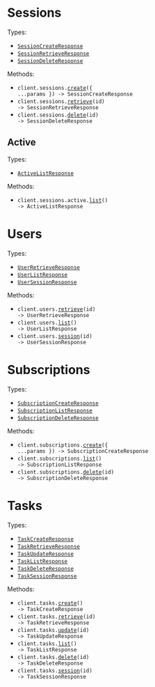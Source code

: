 # Sessions

Types:

- <code><a href="./src/resources/sessions/sessions.ts">SessionCreateResponse</a></code>
- <code><a href="./src/resources/sessions/sessions.ts">SessionRetrieveResponse</a></code>
- <code><a href="./src/resources/sessions/sessions.ts">SessionDeleteResponse</a></code>

Methods:

- <code title="post /sessions">client.sessions.<a href="./src/resources/sessions/sessions.ts">create</a>({ ...params }) -> SessionCreateResponse</code>
- <code title="get /sessions/{id}">client.sessions.<a href="./src/resources/sessions/sessions.ts">retrieve</a>(id) -> SessionRetrieveResponse</code>
- <code title="delete /sessions/{id}">client.sessions.<a href="./src/resources/sessions/sessions.ts">delete</a>(id) -> SessionDeleteResponse</code>

## Active

Types:

- <code><a href="./src/resources/sessions/active.ts">ActiveListResponse</a></code>

Methods:

- <code title="get /sessions/active">client.sessions.active.<a href="./src/resources/sessions/active.ts">list</a>() -> ActiveListResponse</code>

# Users

Types:

- <code><a href="./src/resources/users.ts">UserRetrieveResponse</a></code>
- <code><a href="./src/resources/users.ts">UserListResponse</a></code>
- <code><a href="./src/resources/users.ts">UserSessionResponse</a></code>

Methods:

- <code title="get /users/{id}">client.users.<a href="./src/resources/users.ts">retrieve</a>(id) -> UserRetrieveResponse</code>
- <code title="get /users">client.users.<a href="./src/resources/users.ts">list</a>() -> UserListResponse</code>
- <code title="get /users/{id}/session">client.users.<a href="./src/resources/users.ts">session</a>(id) -> UserSessionResponse</code>

# Subscriptions

Types:

- <code><a href="./src/resources/subscriptions.ts">SubscriptionCreateResponse</a></code>
- <code><a href="./src/resources/subscriptions.ts">SubscriptionListResponse</a></code>
- <code><a href="./src/resources/subscriptions.ts">SubscriptionDeleteResponse</a></code>

Methods:

- <code title="post /subscriptions">client.subscriptions.<a href="./src/resources/subscriptions.ts">create</a>({ ...params }) -> SubscriptionCreateResponse</code>
- <code title="get /subscriptions">client.subscriptions.<a href="./src/resources/subscriptions.ts">list</a>() -> SubscriptionListResponse</code>
- <code title="delete /subscriptions/{id}">client.subscriptions.<a href="./src/resources/subscriptions.ts">delete</a>(id) -> SubscriptionDeleteResponse</code>

# Tasks

Types:

- <code><a href="./src/resources/tasks.ts">TaskCreateResponse</a></code>
- <code><a href="./src/resources/tasks.ts">TaskRetrieveResponse</a></code>
- <code><a href="./src/resources/tasks.ts">TaskUpdateResponse</a></code>
- <code><a href="./src/resources/tasks.ts">TaskListResponse</a></code>
- <code><a href="./src/resources/tasks.ts">TaskDeleteResponse</a></code>
- <code><a href="./src/resources/tasks.ts">TaskSessionResponse</a></code>

Methods:

- <code title="post /tasks">client.tasks.<a href="./src/resources/tasks.ts">create</a>() -> TaskCreateResponse</code>
- <code title="get /tasks/{id}">client.tasks.<a href="./src/resources/tasks.ts">retrieve</a>(id) -> TaskRetrieveResponse</code>
- <code title="put /tasks/{id}">client.tasks.<a href="./src/resources/tasks.ts">update</a>(id) -> TaskUpdateResponse</code>
- <code title="get /tasks">client.tasks.<a href="./src/resources/tasks.ts">list</a>() -> TaskListResponse</code>
- <code title="delete /tasks/{id}">client.tasks.<a href="./src/resources/tasks.ts">delete</a>(id) -> TaskDeleteResponse</code>
- <code title="get /tasks/{id}/session">client.tasks.<a href="./src/resources/tasks.ts">session</a>(id) -> TaskSessionResponse</code>
